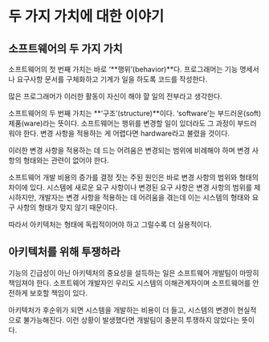 # 두 가지 가치에 대한 이야기
## 소프트웨어의 두 가지 가치

소프트웨어의 첫 번째 가치는 바로 ‘**행위’(behavior)**다. 프로그래머는 기능 명세서나 요구사항 문서를 구체화하고 기계가 일을 하도록 코드를 작성한다.

많은 프로그래머가 이러한 활동이 자신이 해야 햘 일의 전부라고 생각한다.

소프트웨어의 두 번째 가치는 **‘구조’(structure)**이다. ‘software’는 부드러운(soft) 제품(ware)라는 뜻이다. 소프트웨어는 행위를 변경할 일이 있더라도 그 과정이 부드러워야 한다. 변경 사항을 적용하는 게 어렵다면 hardware라고 불렸을 것이다.

이러한 변경 사항을 적용하는 데 드는 어려움은 변경되는 범위에 비례해야 하며 변경 사항의 형태와는 관련이 없어야 한다.

소프트웨어 개발 비용의 증가를 결정 짓는 주된 원인은 바로 변경 사항의 범위와 형태의 차이에 있다. 시스템에 새로운 요구 사항이나 변경된 요구 사항은 변경 사항의 범위를 제시하지만, 개발자는 변경 사항을 적용하는 데 어려움을 겪는데 이는 시스템의 형태와 요구 사항의 형태가 맞지 않기 때문이다.

따라서 아키텍처는 형태에 독립적이어야 하고 그럴수록 더 실용적이다.

## 아키텍처를 위해 투쟁하라

기능의 긴급성이 아닌 아키텍처의 중요성을 설득하는 일은 소프트웨어 개발팀이 마땅히 책임져야 한다. 소프트웨어 개발자인 우리도 시스템의 이해관계자이며 소프트웨어를 안전하게 보호할 책임이 있다.

아키텍처가 후순위가 되면 시스템을 개발하는 비용이 더 들고, 시스템의 변경이 현실적으로 불가능해진다. 이런 상황이 발생했다면 개발팀이 충분히 투쟁하지 않았다는 뜻이다.
